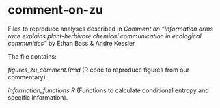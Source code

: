 # comment-on-zu

Files to reproduce analyses described in *Comment on “Information arms race explains plant-herbivore chemical communication in ecological communities”* by Ethan Bass & André Kessler

The file contains:

*figures_zu_comment.Rmd* (R code to reproduce figures from our commentary).

*information_functions.R* (Functions to calculate conditional entropy and specific information).
